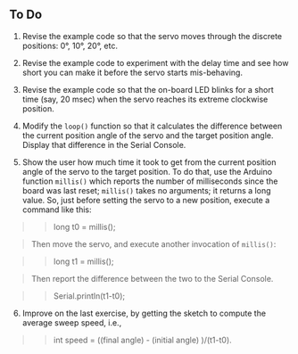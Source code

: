 ## To Do ##

1.  Revise the example code so that the servo moves through the discrete positions:
0°, 10°, 20°, etc.  

2.  Revise the example code to experiment with the delay time and see how short 
you can make it before the servo starts mis-behaving.

3.  Revise the example code so that the on-board LED blinks for a short time 
   (say, 20 msec) when the servo reaches its extreme clockwise position.

4.  Modify the `loop()` function so that it calculates the difference between 
the current position angle of the servo and the target position angle.
Display that difference in the Serial Console.

5.  Show the user how much time it took to get from the current position angle
of the servo to the target position.  To do that, use the Arduino function
`millis()` which reports the number of milliseconds since the board was last
reset; `millis()` takes no arguments; it returns a long value.  So, just 
before setting the servo to a new position, execute a command like this:

> >    long t0 = millis();

> Then move the servo, and execute another invocation of `millis()`:

> >    long t1 = millis();

> Then report the difference between the two to the Serial Console.

> >    Serial.println(t1-t0);

6.  Improve on the last exercise, by getting the sketch to compute the
average sweep speed, i.e., 

> >    int speed = ((final angle) - (initial angle) )/(t1-t0).



    



